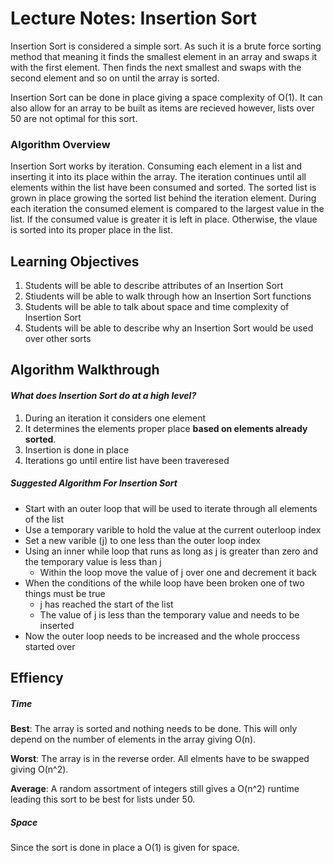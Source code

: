 # Lecture Notes: Insertion Sort
Insertion Sort is considered a simple sort. As such it is a brute force sorting method that meaning it finds the smallest element in an array and swaps it with the first element. Then finds the next smallest and swaps with the second element and so on until the array is sorted. 

Insertion Sort can be done in place giving a space complexity of O(1). It can also allow for an array to be built as items are recieved however, lists over 50 are not optimal for this sort. 

### Algorithm Overview
  Insertion Sort works by iteration. Consuming each element in a list and inserting it into its place within the array. The iteration continues until all elements within the list have been consumed and sorted. The sorted list is grown in place growing the sorted list behind the iteration element. During each iteration the consumed element is compared to the largest value in the list. If the consumed value is greater it is left in place. Otherwise, the vlaue is sorted into its proper place in the list.  

## Learning Objectives

1. Students will be able to describe attributes of an Insertion Sort
2. Stiudents will be able to walk through how an Insertion Sort functions
3. Students will be able to talk about space and time complexity of Insertion Sort
4. Students will be able to describe why an Insertion Sort would be used over other sorts

## **Algorithm Walkthrough**
#### *What does Insertion Sort do at a high level?*

1. During an iteration it considers one element 
2. It determines the elements proper place **based on elements already sorted**. 
3. Insertion is done in place
4. Iterations go until entire list have been traveresed

##### *Suggested Algorithm For Insertion Sort*
- Start with an outer loop that will be used to iterate through all elements of the list
- Use a temporary varible to hold the value at the current outerloop index
- Set a new varible (j) to one less than the outer loop index
- Using an inner while loop that runs as long as j is greater than zero and the temporary value is less than j
  - Within the loop move the value of j over one and decrement it back
- When the conditions of the while loop have been broken one of two things must be true
  - j has reached the start of the list
  - The value of j is less than the temporary value and needs to be inserted
- Now the outer loop needs to be increased and the whole proccess started over

## Effiency
##### *Time*
**Best**: The array is sorted and nothing needs to be done. This will only depend on the number of elements in the array giving O(n).

**Worst**: The array is in the reverse order. All elments have to be swapped giving O(n^2).

**Average**: A random assortment of integers still gives a O(n^2) runtime leading this sort to be best for lists under 50.

##### *Space*

Since the sort is done in place a O(1) is given for space. 
